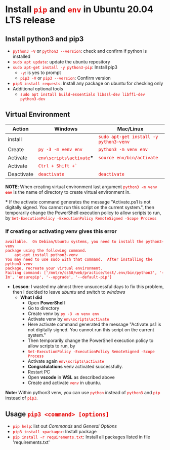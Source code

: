 #   Install `pip` and `env` in Ubuntu 20.04 LTS release
<style>
    code {
        color: rgb(230, 0, 0);
    }
</style>
##  Install **python3** and **pip3**
*   `python3 -V` or `python3 --version`: check and confirm if python is installed
*   `sudo apt update`: update the ubuntu repository
*   `sudo apt-get install -y python3-pip`: Install pip3
    *   `-y`: is yes to prompt
    *   `pip3 -V` or `pip3 --version`: Confirm version
*   `pip3 install requests`: Install any package on ubuntu for checking only
*   Additional optional tools
    *   `sudo apt install build-essentials libssl-dev libffi-dev python3-dev`

##  Virtual Environment

**Action**      | **Windows**                   | **Mac/Linux**
---             | ---                           | ---
install         |                               | `sudo apt-get install -y python3-venv`
Create          | `py -3 -m venv env`           | `python3 -m venv env`
Activate        | `env\scripts\activate`__*__   | `source env/bin/activate`
Activate        | ``Ctrl + Shift +` ``          |
Deactivate      |   `deactivate`                | `deactivate`

**NOTE**: When creating virtual environment last argument `python3 -m venv` **`env`** is the name of directory to create virtual environment in.

__*__ If the activate command generates the message "Activate.ps1 is not digitally signed. You cannot run this script on the current system.", then temporarily change the PowerShell execution policy to allow scripts to run, by
`Set-ExecutionPolicy -ExecutionPolicy RemoteSigned -Scope Process`

### If creating or activating venv gives this error

```The virtual environment was not created successfully because ensurepip is not
available.  On Debian/Ubuntu systems, you need to install the python3-venv
package using the following command.
    apt-get install python3-venv
You may need to use sudo with that command.  After installing the python3-venv
package, recreate your virtual environment.
Failing command: ['/mnt/e/cs50/web/practice/test/.env/bin/python3', '-Im', 'ensurepip', '--upgrade', '--default-pip']
```
*   **Lesson**: I wasted my almost three unsuccessful days to fix this problem, then I decided to leave *ubuntu* and switch to *windows*
    *   **What I did**
        *   Open **PowerShell**
        *   Go to directory
        *   Create venv by `py -3 -m venv env`
        *   Activate venv by `env\scripts\activate`
        *   Here activate command generated the message "Activate.ps1 is not digitally signed. You cannot run this script on the current system."
        *   Then temporarily change the PowerShell execution policy to allow scripts to run, by
        *   `Set-ExecutionPolicy -ExecutionPolicy RemoteSigned -Scope Process`
        *   Activate again `env\scripts\activate`
        *   **Congratulations** venv activated successfully.
        *   Restart PC
        *   Open **vscode** in **WSL** as described above
        *   Create and activate `venv` in ubuntu.

__Note:__ Within python3 venv, you can use `python` instead of `python3` and `pip` instead of `pip3`.


##  Usage `pip3 <command> [options]`
*   `pip help`: list out _Commands_ and _General Options_
*   `pip3 install <package>`: Install package
*   `pip install -r requirements.txt`: Install all packages listed in file 'requirements.txt'
